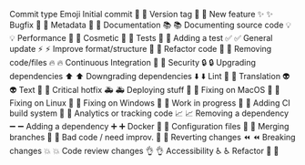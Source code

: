 Commit type 	            Emoji
Initial commit 	           🎉 :tada:
Version tag 	           🔖 :bookmark:
New feature 	           ✨ :sparkles:
Bugfix 	                    🐛 :bug:
Metadata 	                📇 :card_index:
Documentation       	    📚 :books:
Documenting source code 	💡 :bulb:
Performance 	            🐎 :racehorse:
Cosmetic 	                💄 :lipstick:
Tests 	                    🚨 :rotating_light:
Adding a test              	✅ :white_check_mark:
General update 	            ⚡️ :zap:
Improve format/structure 	🎨 :art:
Refactor code 	            🔨 :hammer:
Removing code/files        	🔥 :fire:
Continuous Integration 	    💚 :green_heart:
Security 	                🔒 :lock:
Upgrading dependencies 	    ⬆️ :arrow_up:
Downgrading dependencies 	⬇️ :arrow_down:
Lint 	                    👕 :shirt:
Translation 	            👽 :alien:
Text 	                    📝 :pencil:
Critical hotfix 	        🚑 :ambulance:
Deploying stuff 	        🚀 :rocket:
Fixing on MacOS 	        🍎 :apple:
Fixing on Linux 	        🐧 :penguin:
Fixing on Windows       	🏁 :checkered_flag:
Work in progress 	        🚧 :construction:
Adding CI build system 	    👷 :construction_worker:
Analytics or tracking code 	📈 :chart_with_upwards_trend:
Removing a dependency    	➖ :heavy_minus_sign:
Adding a dependency 	    ➕ :heavy_plus_sign:
Docker 	                    🐳 :whale:
Configuration files      	🔧 :wrench:
Merging branches 	        🔀 :twisted_rightwards_arrows:
Bad code / need improv. 	💩 :hankey:
Reverting changes 	        ⏪ :rewind:
Breaking changes 	        💥 :boom:
Code review changes 	    👌  :ok_hand:
Accessibility            	♿️ :wheelchair:
Refactor 	                🚜 :tractor: